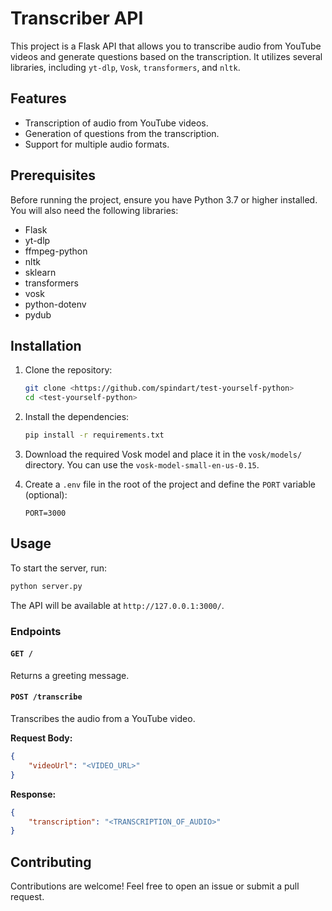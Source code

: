 # Transcriber API

This project is a Flask API that allows you to transcribe audio from YouTube videos and generate questions based on the transcription. It utilizes several libraries, including `yt-dlp`, `Vosk`, `transformers`, and `nltk`.

## Features

- Transcription of audio from YouTube videos.
- Generation of questions from the transcription.
- Support for multiple audio formats.

## Prerequisites

Before running the project, ensure you have Python 3.7 or higher installed. You will also need the following libraries:

- Flask
- yt-dlp
- ffmpeg-python
- nltk
- sklearn
- transformers
- vosk
- python-dotenv
- pydub

## Installation

1. Clone the repository:

   ```bash
   git clone <https://github.com/spindart/test-yourself-python>
   cd <test-yourself-python>
   ```

2. Install the dependencies:

   ```bash
   pip install -r requirements.txt
   ```

3. Download the required Vosk model and place it in the `vosk/models/` directory. You can use the `vosk-model-small-en-us-0.15`.

4. Create a `.env` file in the root of the project and define the `PORT` variable (optional):

   ```plaintext
   PORT=3000
   ```

## Usage

To start the server, run:

```bash
python server.py
```

The API will be available at `http://127.0.0.1:3000/`.

### Endpoints

#### `GET /`

Returns a greeting message.

#### `POST /transcribe`

Transcribes the audio from a YouTube video.

**Request Body:**

```json
{
    "videoUrl": "<VIDEO_URL>"
}
```

**Response:**

```json
{
    "transcription": "<TRANSCRIPTION_OF_AUDIO>"
}
```

## Contributing

Contributions are welcome! Feel free to open an issue or submit a pull request.
